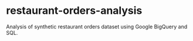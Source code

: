 # restaurant-orders-analysis
Analysis of synthetic restaurant orders dataset using Google BigQuery and SQL.
